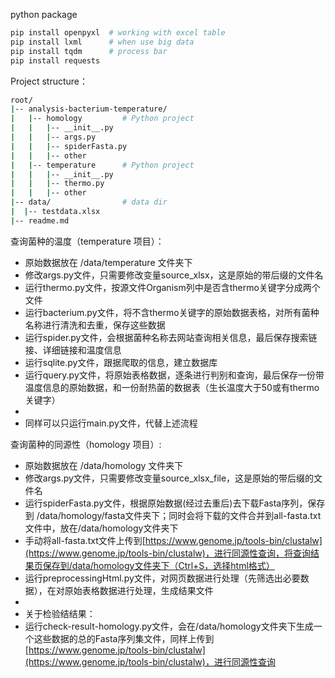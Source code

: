 python package
```bash
pip install openpyxl  # working with excel table
pip install lxml      # when use big data
pip install tqdm      # process bar
pip install requests
```

Project structure：
```bash
root/
|-- analysis-bacterium-temperature/  
|   |-- homology         # Python project
|   |   |-- __init__.py
|   |   |-- args.py      
|   |   |-- spiderFasta.py
|   |   |-- other
|   |-- temperature      # Python project
|   |   |-- __init__.py
|   |   |-- thermo.py
|   |   |-- other
|-- data/                # data dir
|  |-- testdata.xlsx
|-- readme.md
```

查询菌种的温度（temperature 项目）：

- 原始数据放在 /data/temperature 文件夹下
- 修改args.py文件，只需要修改变量source_xlsx，这是原始的带后缀的文件名
- 运行thermo.py文件，按源文件Organism列中是否含thermo关键字分成两个文件
- 运行bacterium.py文件，将不含thermo关键字的原始数据表格，对所有菌种名称进行清洗和去重，保存这些数据
- 运行spider.py文件，会根据菌种名称去网站查询相关信息，最后保存搜索链接、详细链接和温度信息
- 运行sqlite.py文件，跟据爬取的信息，建立数据库
- 运行query.py文件，将原始表格数据，逐条进行判别和查询，最后保存一份带温度信息的原始数据，和一份耐热菌的数据表（生长温度大于50或有thermo关键字）
- 
- 同样可以只运行main.py文件，代替上述流程

查询菌种的同源性（homology 项目）:

- 原始数据放在 /data/homology 文件夹下
- 修改args.py文件，只需要修改变量source_xlsx_file，这是原始的带后缀的文件名
- 运行spiderFasta.py文件，根据原始数据(经过去重后)去下载Fasta序列，保存到 /data/homology/fasta文件夹下；同时会将下载的文件合并到all-fasta.txt文件中，放在/data/homology文件夹下
- 手动将all-fasta.txt文件上传到[https://www.genome.jp/tools-bin/clustalw](https://www.genome.jp/tools-bin/clustalw)，进行同源性查询，将查询结果页保存到/data/homology文件夹下（Ctrl+S，选择html格式）
- 运行preprocessingHtml.py文件，对网页数据进行处理（先筛选出必要数据），在对原始表格数据进行处理，生成结果文件
- 
- 关于检验结结果：
- 运行check-result-homology.py文件，会在/data/homology文件夹下生成一个这些数据的总的Fasta序列集文件，同样上传到[https://www.genome.jp/tools-bin/clustalw](https://www.genome.jp/tools-bin/clustalw)，进行同源性查询

